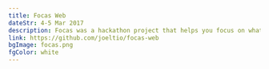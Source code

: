 ```yaml
---
title: Focas Web
dateStr: 4-5 Mar 2017
description: Focas was a hackathon project that helps you focus on what you need to do. You just need to visit the webpage, sign in, and do your work. If you leave the webpage or tab out, it will post a facebook status that you are slacking off. This idea was inspired by (and made with) James Lim's (jameslim.com) Focas app idea.
link: https://github.com/joeltio/focas-web
bgImage: focas.png
fgColor: white
---
```

